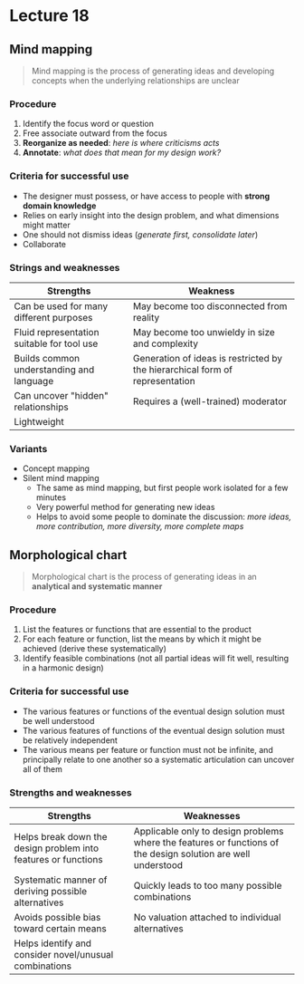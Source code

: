 # Lecture 18

## Mind mapping

> Mind mapping is the process of generating ideas and developing concepts when the underlying relationships are unclear

### Procedure

1) Identify the focus word or question
2) Free associate outward from the focus
3) **Reorganize as needed**: *here is where criticisms acts*
4) **Annotate**: *what does that mean for my design work?*

### Criteria for successful use

- The designer must possess, or have access to people with **strong domain knowledge**
- Relies on early insight into the design problem, and what dimensions might matter
- One should not dismiss ideas (*generate first, consolidate later*)
- Collaborate

### Strings and weaknesses

| Strengths | Weakness |
| --------- | -------- |
| Can be used for many different purposes | May become too disconnected from reality |
| Fluid representation suitable for tool use | May become too unwieldy in size and complexity |
| Builds common understanding and language | Generation of ideas is restricted by the hierarchical form of representation |
| Can uncover "hidden" relationships | Requires a (well-trained) moderator |
| Lightweight | |

### Variants

- Concept mapping
- Silent mind mapping
    - The same as mind mapping, but first people work isolated for a few minutes
    - Very powerful method for generating new ideas
    - Helps to avoid some people to dominate the discussion: *more ideas, more contribution, more diversity, more complete maps*

## Morphological chart

> Morphological chart is the process of generating ideas in an **analytical and systematic manner**

### Procedure

1) List the features or functions that are essential to the product
2) For each feature or function, list the means by which it might be achieved (derive these systematically)
3) Identify feasible combinations (not all partial ideas will fit well, resulting in a harmonic design)

### Criteria for successful use

- The various features or functions of the eventual design solution must be well understood
- The various features of functions of the eventual design solution must be relatively independent
- The various means per feature or function must not be infinite, and principally relate to one another so a systematic articulation can uncover all of them

### Strengths and weaknesses

| Strengths | Weaknesses |
| --------- | ---------- |
| Helps break down the design problem into features or functions | Applicable only to design problems where the features or functions of the design solution are well understood |
| Systematic manner of deriving possible alternatives | Quickly leads to too many possible combinations |
| Avoids possible bias toward certain means | No valuation attached to individual alternatives |
| Helps identify and consider novel/unusual combinations | |